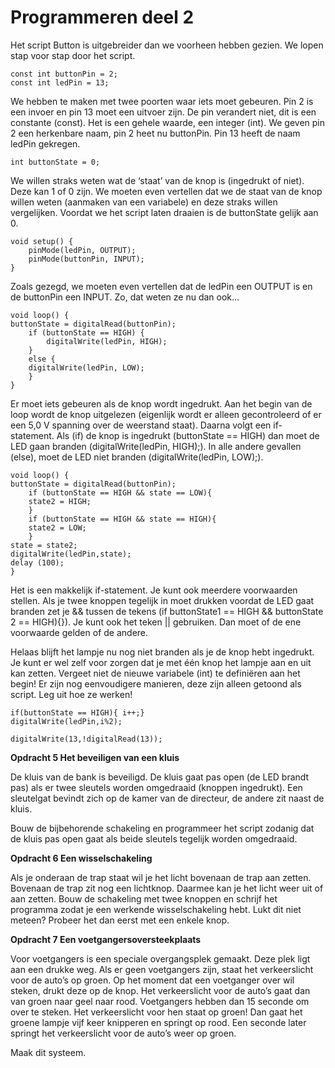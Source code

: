 # Programmeren deel 2
Het script Button is uitgebreider dan we voorheen hebben gezien. We lopen stap voor stap door het script.

```{code} C
const int buttonPin = 2;
const int ledPin = 13;
```

We hebben te maken met twee poorten waar iets moet gebeuren. Pin 2 is een invoer en pin 13 moet een uitvoer zijn. De pin verandert niet, dit is een constante (const). Het is een gehele waarde, een integer (int). We geven pin 2 een herkenbare naam, pin 2 heet nu buttonPin. Pin 13 heeft de naam ledPin gekregen.

```{code} C
int buttonState = 0;
```

We willen straks weten wat de ‘staat’ van de knop is (ingedrukt of niet). Deze kan 1 of 0 zijn. We moeten even vertellen dat we de staat van de knop willen weten (aanmaken van een variabele) en deze straks willen vergelijken. Voordat we het script laten draaien is de buttonState gelijk aan 0.

```{code} C
void setup() {
    pinMode(ledPin, OUTPUT);
    pinMode(buttonPin, INPUT);
}
```

Zoals gezegd, we moeten even vertellen dat de ledPin een OUTPUT is en de buttonPin een INPUT. Zo, dat weten ze nu dan ook…

```{code} C
void loop() {
buttonState = digitalRead(buttonPin);
    if (buttonState == HIGH) {
        digitalWrite(ledPin, HIGH);
    }
    else {
    digitalWrite(ledPin, LOW);
    }
}
```
Er moet iets gebeuren als de knop wordt ingedrukt. Aan het begin van de loop wordt de knop uitgelezen (eigenlijk wordt er alleen gecontroleerd of er een 5,0 V spanning over de weerstand staat). Daarna volgt een if-statement. Als (if) de knop is ingedrukt (buttonState == HIGH) dan moet de LED gaan branden (digitalWrite(ledPin, HIGH);). In alle andere gevallen (else), moet de LED niet branden (digitalWrite(ledPin, LOW);).

```{code} C
void loop() {
buttonState = digitalRead(buttonPin);
    if (buttonState == HIGH && state == LOW){
    state2 = HIGH;
    }
    if (buttonState == HIGH && state == HIGH){
    state2 = LOW;
    }
state = state2;
digitalWrite(ledPin,state);
delay (100);
}
```
Het is een makkelijk if-statement. Je kunt ook meerdere voorwaarden stellen. Als je twee knoppen tegelijk in moet drukken voordat de LED gaat branden zet je && tussen de tekens (if buttonState1 == HIGH && buttonState 2 == HIGH){}). Je kunt ook het teken || gebruiken. Dan moet of de ene voorwaarde gelden of de andere. 

Helaas blijft het lampje nu nog niet branden als je de knop hebt ingedrukt. Je kunt er wel zelf voor zorgen dat je met één knop het lampje aan en uit kan zetten. Vergeet niet de nieuwe variabele (int) te definiëren aan het begin! Er zijn nog eenvoudigere manieren, deze zijn alleen getoond als script. Leg uit hoe ze werken!

```{code} C
if(buttonState == HIGH){ i++;}
digitalWrite(ledPin,i%2);
```

```{code} C
digitalWrite(13,!digitalRead(13));
```

**Opdracht 5 Het beveiligen van een kluis**

De kluis van de bank is beveiligd. De kluis gaat pas open (de LED brandt pas) als er twee sleutels worden omgedraaid (knoppen ingedrukt). Een sleutelgat bevindt zich op de kamer van de directeur, de andere zit naast de kluis.

Bouw de bijbehorende schakeling en programmeer het script zodanig dat de kluis pas open gaat als beide sleutels tegelijk worden omgedraaid.

**Opdracht 6 Een wisselschakeling**

Als je onderaan de trap staat wil je het licht bovenaan de trap aan zetten. Bovenaan de trap zit nog een lichtknop. Daarmee kan je het licht weer uit of aan zetten. Bouw de schakeling met twee knoppen en schrijf het programma zodat je een werkende  wisselschakeling hebt. Lukt dit niet meteen? Probeer het dan eerst met een enkele knop.

**Opdracht 7 Een voetgangersoversteekplaats**

Voor voetgangers is een speciale overgangsplek gemaakt. Deze plek ligt aan een drukke weg. Als er geen voetgangers zijn, staat het verkeerslicht voor de auto’s op groen. Op het moment dat een voetganger over wil steken, drukt deze op de knop. Het verkeerslicht voor de auto’s gaat dan van groen naar geel naar rood. Voetgangers hebben dan 15 seconde om over te steken. Het verkeerslicht voor hen staat op groen! Dan gaat het groene lampje vijf keer knipperen en springt op rood. Een seconde later springt het verkeerslicht voor de auto’s weer op groen.

Maak dit systeem.